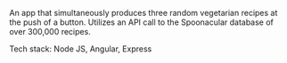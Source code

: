 An app that simultaneously produces three random vegetarian recipes at the push of a button. Utilizes an API call to the Spoonacular database of over 300,000 recipes.

Tech stack: Node JS, Angular, Express
